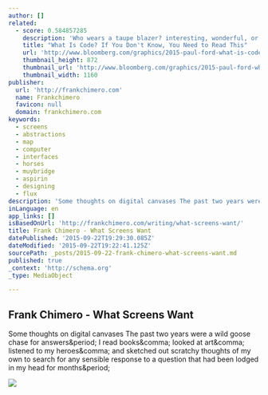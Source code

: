 ```yaml
---
author: []
related:
  - score: 0.584857285
    description: 'Who wears a taupe blazer? interesting, wonderful, or disturbing way. A computer is a clock with benefits. They all work the same, doing second-grade math, one step at a time: Tick, take a number and put it in box one. Tick, take another number, put it in box two.'
    title: "What Is Code? If You Don't Know, You Need to Read This"
    url: 'http://www.bloomberg.com/graphics/2015-paul-ford-what-is-code/'
    thumbnail_height: 872
    thumbnail_url: 'http://www.bloomberg.com/graphics/2015-paul-ford-what-is-code/images/promo.jpg'
    thumbnail_width: 1160
publisher:
  url: 'http://frankchimero.com'
  name: Frankchimero
  favicon: null
  domain: frankchimero.com
keywords:
  - screens
  - abstractions
  - map
  - computer
  - interfaces
  - horses
  - muybridge
  - aspirin
  - designing
  - flux
description: 'Some thoughts on digital canvases The past two years were a wild goose chase for answers. I read books, looked at art, listened to my heroes, and sketched out scratchy thoughts of my own to search for any sensible response to a question that had been lodged in my head for months.'
inLanguage: en
app_links: []
isBasedOnUrl: 'http://frankchimero.com/writing/what-screens-want/'
title: Frank Chimero - What Screens Want
datePublished: '2015-09-22T19:29:30.085Z'
dateModified: '2015-09-22T19:22:41.125Z'
sourcePath: _posts/2015-09-22-frank-chimero-what-screens-want.md
published: true
_context: 'http://schema.org'
_type: MediaObject

---
```

<article style=""><h1>Frank Chimero - What Screens Want</h1><p>Some thoughts on digital canvases The past two years were a wild goose chase for answers&amp;period; I read books&amp;comma; looked at art&amp;comma; listened to my heroes&amp;comma; and sketched out scratchy thoughts of my own to search for any sensible response to a question that had been lodged in my head for months&amp;period;</p><img src="http://frankchimero.com/img/writing/webs-grain.jpg" /></article>